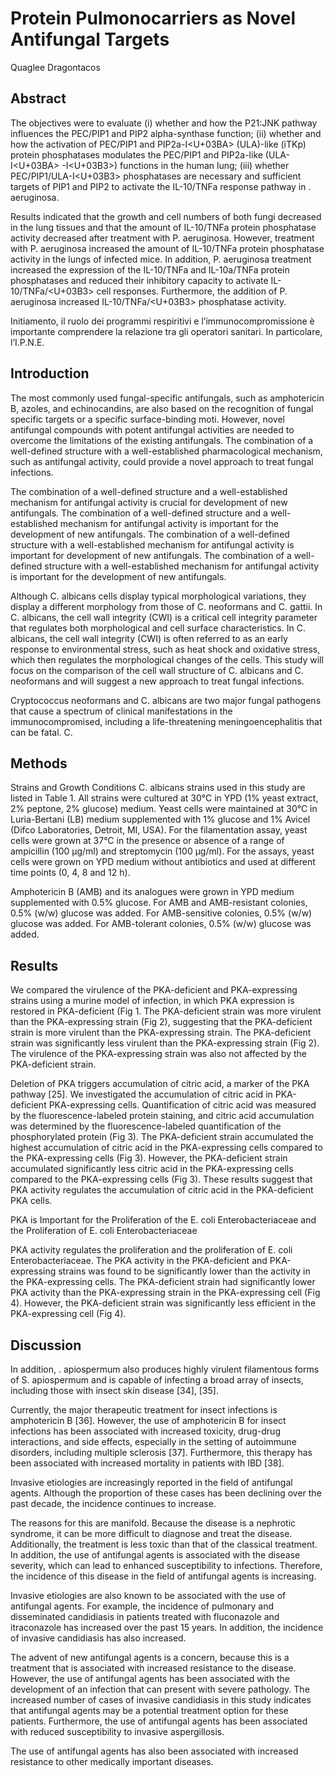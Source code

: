 # Protein Pulmonocarriers as Novel Antifungal Targets
Quaglee Dragontacos


## Abstract
The objectives were to evaluate (i) whether and how the P21:JNK pathway influences the PEC/PIP1 and PIP2 alpha-synthase function; (ii) whether and how the activation of PEC/PIP1 and PIP2a-I<U+03BA> (ULA)-like (iTKp) protein phosphatases modulates the PEC/PIP1 and PIP2a-like (ULA-I<U+03BA> -I<U+03B3>) functions in the human lung; (iii) whether PEC/PIP1/ULA-I<U+03B3> phosphatases are necessary and sufficient targets of PIP1 and PIP2 to activate the IL-10/TNFa response pathway in . aeruginosa.

Results indicated that the growth and cell numbers of both fungi decreased in the lung tissues and that the amount of IL-10/TNFa protein phosphatase activity decreased after treatment with P. aeruginosa. However, treatment with P. aeruginosa increased the amount of IL-10/TNFa protein phosphatase activity in the lungs of infected mice. In addition, P. aeruginosa treatment increased the expression of the IL-10/TNFa and IL-10a/TNFa protein phosphatases and reduced their inhibitory capacity to activate IL-10/TNFa/<U+03B3> cell responses. Furthermore, the addition of P. aeruginosa increased IL-10/TNFa/<U+03B3> phosphatase activity.

Initiamento, il ruolo dei programmi respiritivi e l’immunocompromissione è importante comprendere la relazione tra gli operatori sanitari. In particolare, l’I.P.N.E.


## Introduction
The most commonly used fungal-specific antifungals, such as amphotericin B, azoles, and echinocandins, are also based on the recognition of fungal specific targets or a specific surface-binding moti. However, novel antifungal compounds with potent antifungal activities are needed to overcome the limitations of the existing antifungals. The combination of a well-defined structure with a well-established pharmacological mechanism, such as antifungal activity, could provide a novel approach to treat fungal infections.

The combination of a well-defined structure and a well-established mechanism for antifungal activity is crucial for development of new antifungals. The combination of a well-defined structure and a well-established mechanism for antifungal activity is important for the development of new antifungals. The combination of a well-defined structure with a well-established mechanism for antifungal activity is important for development of new antifungals. The combination of a well-defined structure with a well-established mechanism for antifungal activity is important for the development of new antifungals.

Although C. albicans cells display typical morphological variations, they display a different morphology from those of C. neoformans and C. gattii. In C. albicans, the cell wall integrity (CWI) is a critical cell integrity parameter that regulates both morphological and cell surface characteristics. In C. albicans, the cell wall integrity (CWI) is often referred to as an early response to environmental stress, such as heat shock and oxidative stress, which then regulates the morphological changes of the cells. This study will focus on the comparison of the cell wall structure of C. albicans and C. neoformans and will suggest a new approach to treat fungal infections.

Cryptococcus neoformans and C. albicans are two major fungal pathogens that cause a spectrum of clinical manifestations in the immunocompromised, including a life-threatening meningoencephalitis that can be fatal. C.


## Methods
Strains and Growth Conditions
C. albicans strains used in this study are listed in Table 1. All strains were cultured at 30°C in YPD (1% yeast extract, 2% peptone, 2% glucose) medium. Yeast cells were maintained at 30°C in Luria-Bertani (LB) medium supplemented with 1% glucose and 1% Avicel (Difco Laboratories, Detroit, MI, USA). For the filamentation assay, yeast cells were grown at 37°C in the presence or absence of a range of ampicillin (100 µg/ml) and streptomycin (100 µg/ml). For the assays, yeast cells were grown on YPD medium without antibiotics and used at different time points (0, 4, 8 and 12 h).

Amphotericin B (AMB) and its analogues were grown in YPD medium supplemented with 0.5% glucose. For AMB and AMB-resistant colonies, 0.5% (w/w) glucose was added. For AMB-sensitive colonies, 0.5% (w/w) glucose was added. For AMB-tolerant colonies, 0.5% (w/w) glucose was added.


## Results
We compared the virulence of the PKA-deficient and PKA-expressing strains using a murine model of infection, in which PKA expression is restored in PKA-deficient (Fig 1. The PKA-deficient strain was more virulent than the PKA-expressing strain (Fig 2), suggesting that the PKA-deficient strain is more virulent than the PKA-expressing strain. The PKA-deficient strain was significantly less virulent than the PKA-expressing strain (Fig 2). The virulence of the PKA-expressing strain was also not affected by the PKA-deficient strain.

Deletion of PKA triggers accumulation of citric acid, a marker of the PKA pathway [25]. We investigated the accumulation of citric acid in PKA-deficient PKA-expressing cells. Quantification of citric acid was measured by the fluorescence-labeled protein staining, and citric acid accumulation was determined by the fluorescence-labeled quantification of the phosphorylated protein (Fig 3). The PKA-deficient strain accumulated the highest accumulation of citric acid in the PKA-expressing cells compared to the PKA-expressing cells (Fig 3). However, the PKA-deficient strain accumulated significantly less citric acid in the PKA-expressing cells compared to the PKA-expressing cells (Fig 3). These results suggest that PKA activity regulates the accumulation of citric acid in the PKA-deficient PKA cells.

PKA is Important for the Proliferation of the E. coli Enterobacteriaceae and the Proliferation of E. coli Enterobacteriaceae

PKA activity regulates the proliferation and the proliferation of E. coli Enterobacteriaceae. The PKA activity in the PKA-deficient and PKA-expressing strains was found to be significantly lower than the activity in the PKA-expressing cells. The PKA-deficient strain had significantly lower PKA activity than the PKA-expressing strain in the PKA-expressing cell (Fig 4). However, the PKA-deficient strain was significantly less efficient in the PKA-expressing cell (Fig 4).


## Discussion
In addition, . apiospermum also produces highly virulent filamentous forms of S. apiospermum and is capable of infecting a broad array of insects, including those with insect skin disease [34], [35].

Currently, the major therapeutic treatment for insect infections is amphotericin B [36]. However, the use of amphotericin B for insect infections has been associated with increased toxicity, drug-drug interactions, and side effects, especially in the setting of autoimmune disorders, including multiple sclerosis [37]. Furthermore, this therapy has been associated with increased mortality in patients with IBD [38].

Invasive etiologies are increasingly reported in the field of antifungal agents. Although the proportion of these cases has been declining over the past decade, the incidence continues to increase.

The reasons for this are manifold. Because the disease is a nephrotic syndrome, it can be more difficult to diagnose and treat the disease. Additionally, the treatment is less toxic than that of the classical treatment. In addition, the use of antifungal agents is associated with the disease severity, which can lead to enhanced susceptibility to infections. Therefore, the incidence of this disease in the field of antifungal agents is increasing.

Invasive etiologies are also known to be associated with the use of antifungal agents. For example, the incidence of pulmonary and disseminated candidiasis in patients treated with fluconazole and itraconazole has increased over the past 15 years. In addition, the incidence of invasive candidiasis has also increased.

The advent of new antifungal agents is a concern, because this is a treatment that is associated with increased resistance to the disease. However, the use of antifungal agents has been associated with the development of an infection that can present with severe pathology. The increased number of cases of invasive candidiasis in this study indicates that antifungal agents may be a potential treatment option for these patients. Furthermore, the use of antifungal agents has been associated with reduced susceptibility to invasive aspergillosis.

The use of antifungal agents has also been associated with increased resistance to other medically important diseases.

